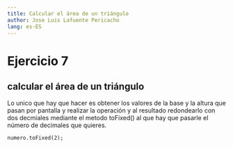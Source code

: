 ```yaml
---
title: Calcular el área de un triángulo
author: Jose Luis Lafuente Pericacho
lang: es-ES
---
```


# Ejercicio 7
## calcular el área de un triángulo

Lo unico que hay que hacer es obtener los valores de la base y la altura que pasan por pantalla
y realizar la operación y al resultado redondearlo con dos decmiales mediante el metodo toFixed() al que hay que pasarle el número de decimales que quieres.

```
numero.toFixed(2);
```